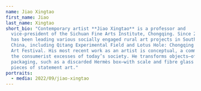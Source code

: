 ```yaml
---
name: Jiao Xingtao
first_name: Jiao
last_name: Xingtao
short_bio: "Contemporary artist **Jiao Xingtao** is a professor and
  vice-president of the Sichuan Fine Arts Institute, Chongqing. Since 2018 he
  has been leading various socially engaged rural art projects in Southwest
  China, including Qitang Experimental Field and Lotus Hole: Chongqing Village
  Art Festival. His most recent work as an artist is conceptual, a comment on
  the consumerist excesses of today’s society. He transforms objects—often
  packaging, such as a discarded Hermès box—with scale and fibre glass to make
  pieces of statement art."
portraits:
  - media: 2022/09/jiao-xingtao
---
```


